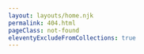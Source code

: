 ```yaml
---
layout: layouts/home.njk
permalink: 404.html
pageClass: not-found
eleventyExcludeFromCollections: true
---
```

